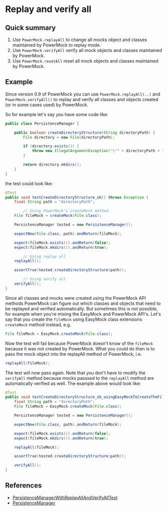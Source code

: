 # Replay and verify all  #

## Quick summary ##
  1. Use `PowerMock.replayAll` to change all mocks object and classes maintained by PowerMock to replay mode.
  1. Use `PowerMock.verifyAll` verify all mock objects and classes maintained by PowerMock.
  1. Use `PowerMock.resetAll` reset all mock objects and classes maintained by PowerMock.

## Example ##
Since version 0.9 of PowerMock you can use `PowerMock.replayAll(..)` and `PowerMock.verifyAll()` to replay and verify all classes and objects created (or in some cases used) by PowerMock.

So for example let's say you have some code like:

```java
public class PersistenceManager {

	public boolean createDirectoryStructure(String directoryPath) {
		File directory = new File(directoryPath);

		if (directory.exists()) {
			throw new IllegalArgumentException("\"" + directoryPath + "\" already exists.");
		}

		return directory.mkdirs();
	}
}
```
the test could look like:

```java
@Test
public void testCreateDirectoryStructure_ok() throws Exception {
	final String path = "directoryPath";

        // Using PowerMock's createMock method.
	File fileMock = createMock(File.class);

	PersistenceManager tested = new PersistenceManager();

	expectNew(File.class, path).andReturn(fileMock);

	expect(fileMock.exists()).andReturn(false);
	expect(fileMock.mkdirs()).andReturn(true);

        // Using replay all
	replayAll();

	assertTrue(tested.createDirectoryStructure(path));

        // Using verify all
	verifyAll();
}
```
Since all classes and mocks were created using the PowerMock API methods PowerMock can figure out which classes and objects that need to be replayed and verified automatically. But sometimes this is not possible, for example when you're mixing the EasyMock and PowerMock API's. Let's say that you create the `fileMock` using EasyMock class extensions `createMock` method instead, e.g.

```java
File fileMock = EasyMock.createMock(File.class);
```

Now the test will fail because PowerMock doesn't know of the `fileMock` because it was not created by PowerMock. What you could do then is to pass the mock object into the replayAll method of PowerMock, i.e.

```java
replayAll(fileMock);
```

The test will now pass again. Note that you don't have to modify the `verifyAll` method because mocks passsed to the `replayAll` method are automatically verified as well. The example above would look like:

```java
@Test
public void testCreateDirectoryStructure_ok_usingEasyMockToCreateTheFileMock() throws Exception {
	final String path = "directoryPath";
	File fileMock = EasyMock.createMock(File.class);

	PersistenceManager tested = new PersistenceManager();

	expectNew(File.class, path).andReturn(fileMock);

	expect(fileMock.exists()).andReturn(false);
	expect(fileMock.mkdirs()).andReturn(true);

	replayAll(fileMock);

	assertTrue(tested.createDirectoryStructure(path));

	verifyAll();
}
```
## References ##
  * [PersistenceManagerWithReplayAllAndVerifyAllTest](https://github.com/powermock/powermock-examples-maven/blob/master//DocumentationExamples/src/test/java/powermock/examples/newmocking/PersistenceManagerWithReplayAllAndVerifyAllTest.java)
  * [PersistenceManager](https://github.com/powermock/powermock-examples-maven/blob/master//DocumentationExamples/src/main/java/powermock/examples/newmocking/PersistenceManager.java)